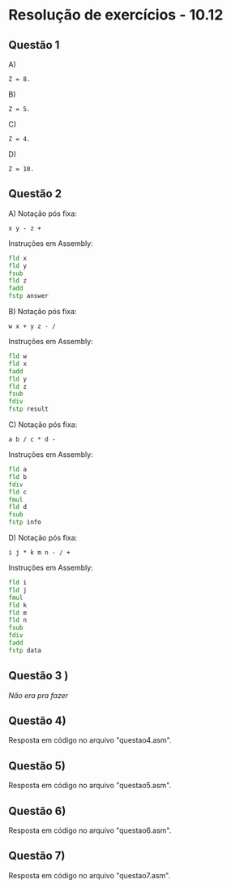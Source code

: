 #  Resolução de exercícios - 10.12

##  Questão 1
A)
```
Z = 8.
```
B)
```
Z = 5.
```
C)
```
Z = 4.
```
D) 
```
Z = 10.        
```

## Questão 2
A) Notação pós fixa:   
```
x y - z +
```
Instruções em Assembly:
```asm
fld x
fld y
fsub
fld z
fadd
fstp answer
```

B) Notação pós fixa:   
```
w x + y z - /
```
Instruções em Assembly:
```asm
fld w
fld x 
fadd 
fld y
fld z 
fsub
fdiv 
fstp result
```

C) Notação pós fixa:   
```
a b / c * d -
```
Instruções em Assembly:
```asm
fld a
fld b
fdiv 
fld c
fmul
fld d
fsub
fstp info 
```

D) Notação pós fixa:   
```
i j * k m n - / +
```
Instruções em Assembly:
```asm
fld i
fld j
fmul
fld k
fld m
fld n
fsub 
fdiv
fadd
fstp data
```

## Questão 3 ) 
*Não era pra fazer*

## Questão 4) 
Resposta em código no arquivo "questao4.asm".

## Questão 5) 
Resposta em código no arquivo "questao5.asm".

## Questão 6) 
Resposta em código no arquivo "questao6.asm".

## Questão 7) 
Resposta em código no arquivo "questao7.asm".





